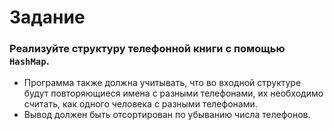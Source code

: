  # Задание

### Реализуйте структуру телефонной книги с помощью `HashMap`. 
* Программа также должна учитывать, что во входной
структуре будут повторяющиеся имена с разными телефонами, их
необходимо считать, как одного человека с разными телефонами.
* Вывод должен быть отсортирован по убыванию числа телефонов.


